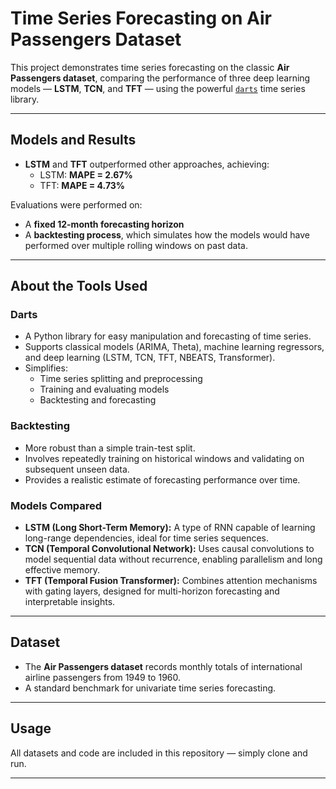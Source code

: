 # Time Series Forecasting on Air Passengers Dataset

This project demonstrates time series forecasting on the classic **Air Passengers dataset**, comparing the performance of three deep learning models — **LSTM**, **TCN**, and **TFT** — using the powerful [`darts`](https://github.com/unit8co/darts) time series library.

---

## Models and Results

- **LSTM** and **TFT** outperformed other approaches, achieving:
  - LSTM: **MAPE = 2.67%**
  - TFT: **MAPE = 4.73%**

Evaluations were performed on:
- A **fixed 12-month forecasting horizon**
- A **backtesting process**, which simulates how the models would have performed over multiple rolling windows on past data.

---

## About the Tools Used

### Darts
- A Python library for easy manipulation and forecasting of time series.
- Supports classical models (ARIMA, Theta), machine learning regressors, and deep learning (LSTM, TCN, TFT, NBEATS, Transformer).
- Simplifies:
  - Time series splitting and preprocessing
  - Training and evaluating models
  - Backtesting and forecasting

### Backtesting
- More robust than a simple train-test split.
- Involves repeatedly training on historical windows and validating on subsequent unseen data.
- Provides a realistic estimate of forecasting performance over time.

### Models Compared
- **LSTM (Long Short-Term Memory):** A type of RNN capable of learning long-range dependencies, ideal for time series sequences.
- **TCN (Temporal Convolutional Network):** Uses causal convolutions to model sequential data without recurrence, enabling parallelism and long effective memory.
- **TFT (Temporal Fusion Transformer):** Combines attention mechanisms with gating layers, designed for multi-horizon forecasting and interpretable insights.

---

## Dataset
- The **Air Passengers dataset** records monthly totals of international airline passengers from 1949 to 1960.
- A standard benchmark for univariate time series forecasting.

---

## Usage

All datasets and code are included in this repository — simply clone and run.

---

